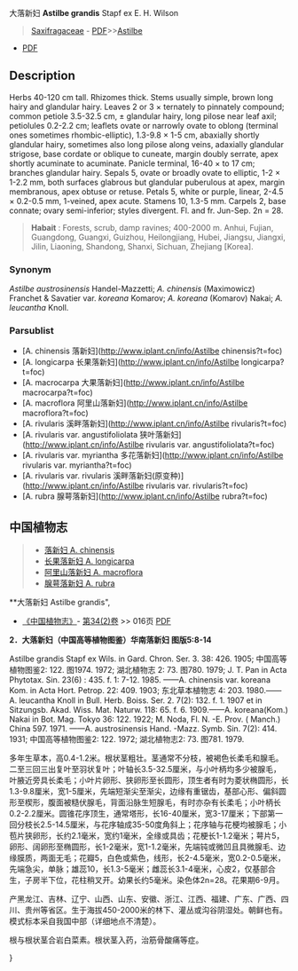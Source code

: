 大落新妇 **Astilbe grandis** Stapf ex E. H. Wilson

> [Saxifragaceae](http://www.iplant.cn/info/Saxifragaceae?t=foc) - [PDF](http://www.iplant.cn/foc/pdf/Saxifragaceae.pdf)>>[Astilbe](http://www.iplant.cn/info/Astilbe?t=foc)
 - [PDF](http://www.iplant.cn/foc/pdf/Astilbe.pdf)

## Description

Herbs 40-120 cm tall. Rhizomes thick. Stems usually simple, brown long hairy and glandular hairy. Leaves 2 or 3 × ternately to pinnately compound; common petiole 3.5-32.5 cm, ± glandular hairy, long pilose near leaf axil; petiolules 0.2-2.2 cm; leaflets ovate or narrowly ovate to oblong (terminal ones sometimes rhombic-elliptic), 1.3-9.8 × 1-5 cm, abaxially shortly glandular hairy, sometimes also long pilose along veins, adaxially glandular strigose, base cordate or oblique to cuneate, margin doubly serrate, apex shortly acuminate to acuminate. Panicle terminal, 16-40 × to 17 cm; branches glandular hairy. Sepals 5, ovate or broadly ovate to elliptic, 1-2 × 1-2.2 mm, both surfaces glabrous but glandular puberulous at apex, margin membranous, apex obtuse or retuse. Petals 5, white or purple, linear, 2-4.5 × 0.2-0.5 mm, 1-veined, apex acute. Stamens 10, 1.3-5 mm. Carpels 2, base connate; ovary semi-inferior; styles divergent. Fl. and fr. Jun-Sep. 2n = 28.

> **Habait** : 
> Forests, scrub, damp ravines; 400-2000 m. Anhui, Fujian, Guangdong, Guangxi, Guizhou, Heilongjiang, Hubei, Jiangsu, Jiangxi, Jilin, Liaoning, Shandong, Shanxi, Sichuan, Zhejiang [Korea].

### Synonym
*Astilbe austrosinensis* Handel-Mazzetti; *A. chinensis* (Maximowicz) Franchet & Savatier var. *koreana* Komarov; *A. koreana* (Komarov) Nakai; *A. leucantha* Knoll.

### Parsublist

* [A.  chinensis  落新妇](http://www.iplant.cn/info/Astilbe chinensis?t=foc)
* [A.  longicarpa  长果落新妇](http://www.iplant.cn/info/Astilbe longicarpa?t=foc)
* [A.  macrocarpa  大果落新妇](http://www.iplant.cn/info/Astilbe macrocarpa?t=foc)
* [A.  macroflora  阿里山落新妇](http://www.iplant.cn/info/Astilbe macroflora?t=foc)
* [A.  rivularis  溪畔落新妇](http://www.iplant.cn/info/Astilbe rivularis?t=foc)
* [A.  rivularis var. angustifoliolata  狭叶落新妇](http://www.iplant.cn/info/Astilbe rivularis var. angustifoliolata?t=foc)
* [A.  rivularis var. myriantha  多花落新妇](http://www.iplant.cn/info/Astilbe rivularis var. myriantha?t=foc)
* [A.  rivularis var. rivularis  溪畔落新妇(原变种)](http://www.iplant.cn/info/Astilbe rivularis var. rivularis?t=foc)
* [A.  rubra  腺萼落新妇](http://www.iplant.cn/info/Astilbe rubra?t=foc)

## 中国植物志

> * [落新妇  A.  chinensis](Astilbe-chinensis-落新妇.md)
> * [长果落新妇  A.  longicarpa](Astilbe-longicarpa-长果落新妇.md)
> * [阿里山落新妇  A.  macroflora](Astilbe-macroflora-阿里山落新妇.md)
> * [腺萼落新妇  A.  rubra](Astilbe-rubra-腺萼落新妇.md)

**大落新妇 Astilbe grandis",

* [《中国植物志》](http://www.iplant.cn/frps)- [第34(2)卷](http://www.iplant.cn/frps/vol/34(2)) >> 016页 [PDF](http://www.iplant.cn/frps/pdf/34(2)/016.PDF)

**2．大落新妇（中国高等植物图鉴）华南落新妇 图版5:8-14**

Astilbe grandis Stapf ex Wils. in Gard. Chron. Ser. 3. 38: 426. 1905; 中国高等植物图鉴2: 122. 图1974. 1972; 湖北植物志 2: 73. 图780. 1979; J. T. Pan in Acta Phytotax. Sin. 23(6) : 435. f. 1: 7-12. 1985. ——A. chinensis var. koreana Kom. in Acta Hort. Petrop. 22: 409. 1903; 东北草本植物志 4: 203. 1980.——A. leucantha Knoll in Bull. Herb. Boiss. Ser. 2. 7(2): 132. f. 1. 1907 et in Sitzungsb. Akad. Wiss. Mat. Naturw. 118: 65. f. 6. 1909.——A. koreana(Kom.) Nakai in Bot. Mag. Tokyo 36: 122. 1922; M. Noda, Fl. N. -E. Prov. ( Manch.) China 597. 1971. ——A. austrosinensis Hand. -Mazz. Symb. Sin. 7(2): 414. 1931; 中国高等植物图鉴2: 122. 1972; 湖北植物志2: 73. 图781. 1979.

多年生草本，高0.4-1.2米。根状茎粗壮。茎通常不分枝，被褐色长柔毛和腺毛。二至三回三出复叶至羽状复叶；叶轴长3.5-32.5厘米，与小叶柄均多少被腺毛，叶腋近旁具长柔毛；小叶片卵形、狭卵形至长圆形，顶生者有时为菱状椭圆形，长1.3-9.8厘米，宽1-5厘米，先端短渐尖至渐尖，边缘有重锯齿，基部心形、偏斜圆形至楔形，腹面被糙伏腺毛，背面沿脉生短腺毛，有时亦杂有长柔毛；小叶柄长0.2-2.2厘米。圆锥花序顶生，通常塔形，长16-40厘米，宽3-17厘米；下部第一回分枝长2.5-14.5厘米，与花序轴成35-50度角斜上；花序轴与花梗均被腺毛；小苞片狭卵形，长约2.1毫米，宽约1毫米，全缘或具齿；花梗长1-1.2毫米；萼片5，卵形、阔卵形至椭圆形，长1-2毫米，宽1-1.2毫米，先端钝或微凹且具微腺毛、边缘膜质，两面无毛；花瓣5，白色或紫色，线形，长2-4.5毫米，宽0.2-0.5毫米，先端急尖，单脉；雄蕊10，长1.3-5毫米；雌蕊长3.1-4毫米，心皮2，仅基部合生，子房半下位，花柱稍叉开。幼果长约5毫米。染色体2n=28。花果期6-9月。

产黑龙江、吉林、辽宁、山西、山东、安徽、浙江、江西、福建、广东、广西、四川、贵州等省区。生于海拔450-2000米的林下、灌丛或沟谷阴湿处。朝鲜也有。模式标本采自我国中部（详细地点不清楚）。

根与根状茎合岩白菜素。根状茎入药，治筋骨酸痛等症。

}
